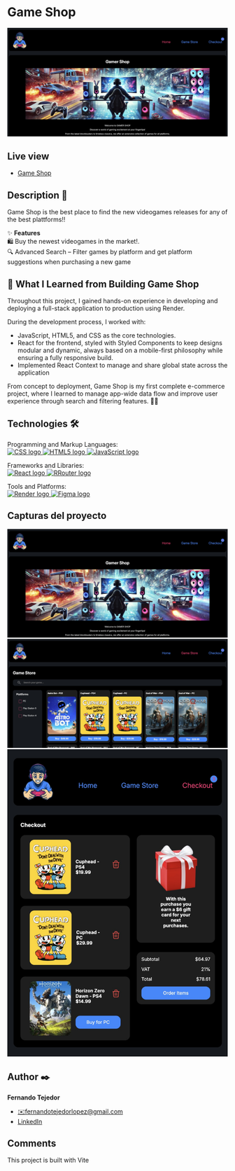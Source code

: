 # Game Shop

<p>
    <img src="https://raw.githubusercontent.com/FernandoTejedorL/Game-shop/refs/heads/main/design/home.jpg" alt="home">
</p>

## Live view

<ul>
    <li>
        <a target="_blank" href="https://game-shop-tizx.onrender.com">Game Shop</a>
    </li>
</ul>

## Description 📑

Game Shop is the best place to find the new videogames releases for any of the best plattforms!!

✨ <b>Features</b>
</br>
🛍 Buy the newest videogames in the market!.
</br>
🔍 Advanced Search – Filter games by platform and get platform suggestions when purchasing a new game

## 🚀 What I Learned from Building Game Shop

Throughout this project, I gained hands-on experience in developing and deploying a full-stack application to production using Render.

During the development process, I worked with:

<ul>
    <li>
        JavaScript, HTML5, and CSS as the core technologies.
    </li>
    <li>
        React for the frontend, styled with Styled Components to keep designs modular and dynamic, always based on a mobile-first philosophy while ensuring a fully responsive build.
    </li>
    <li>
        Implemented React Context to manage and share global state across the application
    </li>
</ul>

From concept to deployment, Game Shop is my first complete e-commerce project, where I learned to manage app-wide data flow and improve user experience through search and filtering features. 🚀✨

## Technologies 🛠

<!-- Iconos sacados de: https://github.com/alexandresanlim/Badges4-README.md-Profile?tab=readme-ov-file#-languages- -->

<p>
    <span>Programming and Markup Languages:</span></br>
    <a href="https://es.wikipedia.org/wiki/CSS">
        <img src="https://img.shields.io/badge/CSS3-1572B6?style=for-the-badge&logo=css3&logoColor=white" alt="CSS logo">
    </a>
    <a href="https://es.wikipedia.org/wiki/HTML5">
        <img src="https://img.shields.io/badge/HTML5-E34F26?style=for-the-badge&logo=html5&logoColor=white" alt="HTML5 logo">
    </a>
    <a href="https://es.wikipedia.org/wiki/JavaScript">
        <img src="https://img.shields.io/badge/JavaScript-323330?style=for-the-badge&logo=javascript&logoColor=F7DF1E" alt="JavaScript logo">
    </a>    
</p>
<p>
    <span>Frameworks and Libraries:</span></br>
    <a href="https://es.wikipedia.org/wiki/React">
        <img src="https://img.shields.io/badge/React-20232A?style=for-the-badge&logo=react&logoColor=61DAFB" alt="React logo">
    </a>
    <a href="https://reactrouter.com/">
        <img src="https://img.shields.io/badge/React_Router-CA4245?style=for-the-badge&logo=react-router&logoColor=white" alt="RRouter logo">
    </a>
</p>
<p>
    <span>Tools and Platforms:</span></br>
    <a href="https://https://render.com/">
        <img src="https://img.shields.io/badge/Render-46E3B7?style=for-the-badge&logo=render&logoColor=white" alt="Render logo">
    </a>
    <a href="https://figma.com">
        <img src="https://img.shields.io/badge/Figma-F24E1E?style=for-the-badge&logo=figma&logoColor=white" alt="Figma logo">
    </a>
</p>

## Capturas del proyecto

<p>
   <img src="https://raw.githubusercontent.com/FernandoTejedorL/Game-shop/refs/heads/main/design/home.jpg" alt="home">
    <img src="https://raw.githubusercontent.com/FernandoTejedorL/Game-shop/refs/heads/main/design/shop.jpg" alt="shop">
    <img src="https://raw.githubusercontent.com/FernandoTejedorL/Game-shop/refs/heads/main/design/checkout.jpg" alt="checkout">
</p>

## Author ✒️

**Fernando Tejedor**

<ul>
    <li>
        <a href="fernandotejedorlopez@gmail.com">✉️fernandotejedorlopez@gmail.com</a>
    </li>
    <li>
        <a href="https://www.linkedin.com/in/fernando-tejedor-65483b6b/">LinkedIn</a>
    </li>
</ul>

## Comments

This project is built with Vite
